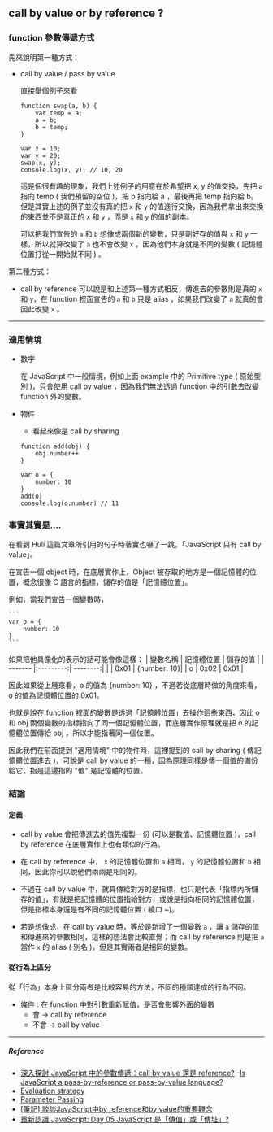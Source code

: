 ## call by value or by reference ?

### function 參數傳遞方式
先來說明第一種方式：
 - call by value / pass by value

    直接舉個例子來看
    ```
    function swap(a, b) {
        var temp = a;
        a = b;
        b = temp;
    }

    var x = 10;
    var y = 20;
    swap(x, y);
    console.log(x, y); // 10, 20
    ```
    這是個很有趣的現象，我們上述例子的用意在於希望把 x, y 的值交換，先把 a 指向 temp ( 我們預留的空位 )，把 b 指向給 a ，最後再把 temp 指向給 b。但是其實上述的例子並沒有真的把 ```x``` 和 ```y``` 的值進行交換，因為我們拿出來交換的東西並不是真正的 ```x``` 和 ```y``` ，而是 ```x``` 和 ```y``` 的值的副本。

    可以把我們宣告的 ```a``` 和 ```b``` 想像成兩個新的變數，只是剛好存的值與  ```x``` 和 ```y``` 一樣，所以就算改變了 ```a``` 也不會改變 ```x``` ，因為他們本身就是不同的變數 ( 記憶體位置打從一開始就不同 ) 。

    
第二種方式：
 - call by reference
   可以說是和上述第一種方式相反，傳進去的參數則是真的  ```x``` 和 ```y```，在 function 裡面宣告的  ```a``` 和 ```b``` 只是 alias ，如果我們改變了 ```a``` 就真的會因此改變 ```x``` 。
---
### 適用情境
 - 數字
    
    在 JavaScript 中一般情境，例如上面 example 中的 Primitive type ( 原始型別 )，只會使用 call by value ，因為我們無法透過 function 中的引數去改變 function 外的變數。

 - 物件
    *  看起來像是 call by sharing
    ```
    function add(obj) {
        obj.number++
    }

    var o = {
        number: 10
    }
    add(o)
    console.log(o.number) // 11
    ```
### 事實其實是....
在看到 Huli 這篇文章所引用的句子時著實也嚇了一跳，「JavaScript 只有 call by value」。

在宣告一個 object 時，在底層實作上，Object 被存取的地方是一個記憶體的位置，概念很像 C 語言的指標，儲存的值是「記憶體位置」。

例如，當我們宣告一個變數時，

    ```
    var o = {
        number: 10
    }
    ```

如果把他具像化的表示的話可能會像這樣：
| 變數名稱 | 記憶體位置 | 儲存的值 |
| ------- |:---------:| --------:|
|         | 0x01   | {number: 10}|
| o       | 0x02      | 0x01    |


因此如果從上層來看，o 的值為 {number: 10} ，不過若從底層時做的角度來看，o 的值為記憶體位置的 0x01。

也就是說在 function 裡面的變數是透過「記憶體位置」去操作這些東西，因此 o 和 obj 兩個變數的指標指向了同一個記憶體位置，而底層實作原理就是把 o 的記憶體位置傳給 obj ，所以才能指著同一個位置。

因此我們在前面提到 "適用情境" 中的物件時，這裡提到的 call by sharing ( 傳記憶體位置進去 )，可說是 call by value 的一種，因為原理同樣是傳一個值的備份給它，指是這邊指的 "值" 是記憶體的位置。

### 結論
#### 定義
 - call by value 會把傳進去的值先複製一份 (可以是數值、記憶體位置 )，call by reference 在底層實作上也有類似的行為。

 - 在 call by reference 中， ```x``` 的記憶體位置和 ```a``` 相同， ```y``` 的記憶體位置和 ```b``` 相同，因此你可以說他們兩兩是相同的。

 - 不過在 call by value 中，就算傳給對方的是指標，也只是代表「指標內所儲存的值」，有就是把記憶體的位置指給對方，或說是指向相同的記憶體位置，但是指標本身還是有不同的記憶體位置 ( 繞口 ~)。

 - 若是想像成，在 call by value 時，等於是新增了一個變數 ```a``` ，讓 ```a``` 儲存的值和傳進來的參數相同，這樣的想法會比較直覺；而 call by reference 則是把 ```a``` 當作 ```x``` 的 alias ( 別名 )，但是其實兩者是相同的變數。

#### 從行為上區分
從「行為」本身上區分兩者是比較容易的方法，不同的種類達成的行為不同。

 - 條件 : 在 function 中對引數重新賦值，是否會影響外面的變數
   *  會 -> call by reference
   *  不會 -> call by value

---
##### Reference
 - [深入探討 JavaScript 中的參數傳遞：call by value 還是 reference?](https://github.com/aszx87410/blog/issues/30)
 -[Is JavaScript a pass-by-reference or pass-by-value language?](https://stackoverflow.com/questions/518000/is-javascript-a-pass-by-reference-or-pass-by-value-language)
 - [Evaluation strategy](https://en.wikipedia.org/wiki/Evaluation_strategy#Call_by_sharing)
 - [Parameter Passing](https://www.python-course.eu/passing_arguments.php)
 - [[筆記] 談談JavaScript中by reference和by value的重要觀念](https://pjchender.blogspot.com/2016/03/javascriptby-referenceby-value.html)
 - [重新認識 JavaScript: Day 05 JavaScript 是「傳值」或「傳址」?](https://ithelp.ithome.com.tw/articles/10191057)
    

